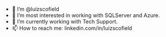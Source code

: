 - 👋 I’m @luizscofield
- 👀 I’m most interested in working with SQLServer and Azure.
- 🌱 I’m currently working with Tech Support.
- 📫 How to reach me: linkedin.com/in/luizscofield
